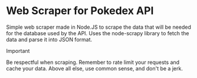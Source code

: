 # Web Scraper for Pokedex API

Simple web scraper made in Node.JS to scrape the data that will be needed for the database used by the API. Uses the node-scrapy library to fetch the data and parse it into JSON format.

>[!IMPORTANT]
Be respectful when scraping. Remember to rate limit your requests and cache your data. Above all else, use common sense, and don't be a jerk.
